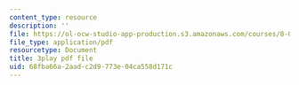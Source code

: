 ```yaml
---
content_type: resource
description: ''
file: https://ol-ocw-studio-app-production.s3.amazonaws.com/courses/8-04-quantum-physics-i-spring-2016/68fba66a2aadc2d9773e04ca558d171c_8abBLKEZLaI.pdf
file_type: application/pdf
resourcetype: Document
title: 3play pdf file
uid: 68fba66a-2aad-c2d9-773e-04ca558d171c
---
```

